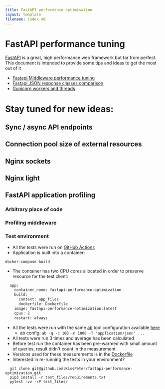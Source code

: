 ```yaml
---
title: FastAPI performance optimisation
layout: template
filename: index.md
---
```


# FastAPI performance tuning

[FastAPI](https://fastapi.tiangolo.com/) is a great, high performance web framework but far from perfect.
This document is intended to provide some tips and ideas to get the most out of it


* [Fastapi Middleware performance tuning](https://kisspeter.github.io/fastapi-performance-optimization/middleware)
* [Fastapi JSON response classes comparison](https://kisspeter.github.io/fastapi-performance-optimization/json_response_class)
* [Gunicorn workers and threads](https://kisspeter.github.io/fastapi-performance-optimization/workers_and_threads)

# Stay tuned for new ideas:
## Sync / async API endpoints
## Connection pool size of external resources
## Nginx sockets
## Nginx light
## FastAPI application profiling
### Arbitrary place of code
### Profiling middleware

### Test environment
* All the tests were run on  [GitHub Actions](https://github.com/KissPeter/fastapi-performance-optimization/actions/workflows/performance_tuning_measurements.yml)
* Application is built into a container:
```shell
docker-compose build
```
* The container has two CPU cores allocated in order to preserve resource for the test client:
```Dockerfile
  app:
    container_name: fastapi-performance-optimization
    build:
      context: app_files
      dockerfile: Dockerfile
    image: fastapi-performance-optimization:latest
    cpus: 2
    restart: always
```
* All the tests were run with the same [ab](https://httpd.apache.org/docs/2.4/programs/ab.html) tool configuration available [here](https://github.com/KissPeter/fastapi-performance-optimization/blob/main/test_files/run_ab.sh)
    * ab config: `ab -q -c 100 -n 1000 -T 'application/json' ...`
* All tests were run 3 times and average has been calculated
* Before test run the container has been pre-warmed with small amount of queries, result didn't count in the measurement
* Versions used for these measurements is in the [Dockerfile](https://github.com/KissPeter/fastapi-performance-optimization/blob/main/app_files/Dockerfile)
* Interested in re-running the tests in your environment?
```shell
  git clone git@github.com:KissPeter/fastapi-performance-optimization.git
  pip3 install -r test_files/requirements.txt 
  pytest -vv -rP test_files/
```
